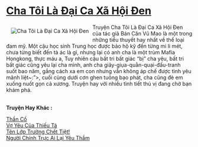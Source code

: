 <a href="https://utruyen.com/cha-toi-la-dai-ca-xa-hoi-den/21591/" title="Cha Tôi Là Đại Ca Xã Hội Đen"><h1>Cha Tôi Là Đại Ca Xã Hội Đen</h1></a><div style="display:table"><img align="right" style="float: left; padding: 10px;" src="https://utruyen.com/images/story/200x260/cha-toi-la-dai-ca-xa-hoi-den.jpg" alt="Cha Tôi Là Đại Ca Xã Hội Đen">Truyện Cha Tôi Là Đại Ca Xã Hội Đen của tác giả Bán Căn Vũ Mao là một trong những tiểu thuyết hay nhất về thể loại đam mỹ. Một cậu học sinh Trung học được bảo hộ kỹ đến từng mi li mét, chưa từng biết đến tà ác là gì, nhưng lại có anh cha là một trùm Mafia Hongkong, thực máu a, Tuy nhiên cậu bất tri bất giác “bị” cha yêu, bất tri bất giác cũng yêu lại cha mình, anh cha giãy-giụa-quằn-quại-đấu-tranh suốt bao năm, gắng cách xa em con nhưng vẫn không áp chế được tình yêu mãnh liệt~:”>, cuối cùng dưới cơn ghen tuông bạo phát, cha cũng đè em xuống nuốt gọn cả xương. Truyện hay với nhiều tình tiết thú vị đang chờ bạn khám phá.</div><p><br><b>Truyện Hay Khác :</b></p><a href="https://utruyen.com/than-co/21586/" alt="Thần Cố">Thần Cố</a><br/><a href="https://truyenngontinhay.wordpress.com/2019/10/03/vo-yeu-cua-thieu-ta/" alt="Vợ Yêu Của Thiếu Tá">Vợ Yêu Của Thiếu Tá</a><br/><a href="https://github.com/quanluxury/ngontinh_sac/tree/master/truyenhay/19296/" alt="Tên Lớp Trưởng Chết Tiệt!">Tên Lớp Trưởng Chết Tiệt!</a><br/><a href="https://github.com/quanluxury/dammy/tree/master/truyenhay/18655/" alt="Người Chính Trực Ai Lại Yêu Thầm">Người Chính Trực Ai Lại Yêu Thầm</a><br/>